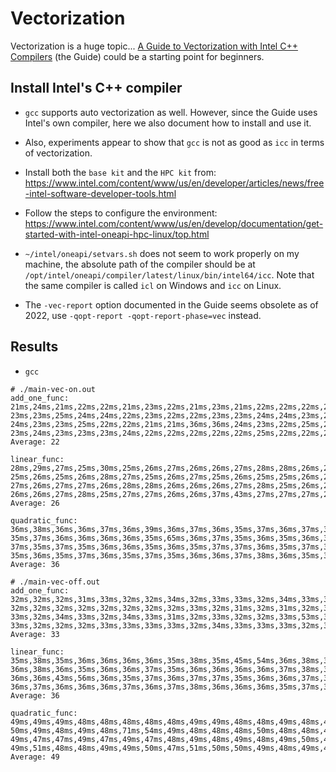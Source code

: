 # Vectorization

Vectorization is a huge topic... 
[A Guide to Vectorization with Intel C++ Compilers](https://www.intel.com/content/dam/develop/external/us/en/documents/compilerautovectorizationguide.pdf) (the Guide)
could be a starting point for beginners.

## Install Intel's C++ compiler

* `gcc` supports auto vectorization as well. However, since the Guide uses Intel's own compiler, here we also document
how to install and use it.

* Also, experiments appear to show that `gcc` is not as good as `icc` in terms of vectorization.

* Install both the `base kit` and the `HPC kit` from: https://www.intel.com/content/www/us/en/developer/articles/news/free-intel-software-developer-tools.html

* Follow the steps to configure the environment: https://www.intel.com/content/www/us/en/develop/documentation/get-started-with-intel-oneapi-hpc-linux/top.html

* `~/intel/oneapi/setvars.sh` does not seem to work properly on my machine, the absolute path of the compiler should be at
`/opt/intel/oneapi/compiler/latest/linux/bin/intel64/icc`. Note that the same compiler is called `icl` on Windows
and `icc` on Linux.

* The `-vec-report` option documented in the Guide seems obsolete as of 2022, use `-qopt-report -qopt-report-phase=vec`
instead.

## Results
* `gcc`
```
# ./main-vec-on.out 
add_one_func:
21ms,24ms,21ms,22ms,22ms,21ms,23ms,22ms,21ms,23ms,21ms,22ms,22ms,22ms,22ms,22ms,22ms,23ms,22ms,22ms,23ms,23ms,23ms,21ms,26ms,22ms,22ms,22ms,23ms,21ms,22ms,25ms,
23ms,23ms,25ms,24ms,24ms,22ms,23ms,22ms,22ms,23ms,23ms,24ms,24ms,23ms,22ms,25ms,23ms,24ms,24ms,23ms,22ms,22ms,23ms,24ms,24ms,23ms,23ms,23ms,26ms,23ms,23ms,22ms,
24ms,23ms,23ms,25ms,22ms,22ms,21ms,21ms,36ms,36ms,24ms,23ms,22ms,25ms,22ms,22ms,24ms,23ms,24ms,23ms,23ms,23ms,23ms,23ms,24ms,24ms,22ms,24ms,23ms,23ms,22ms,23ms,
23ms,24ms,23ms,23ms,23ms,24ms,22ms,22ms,22ms,22ms,22ms,25ms,22ms,22ms,22ms,22ms,22ms,22ms,22ms,22ms,24ms,23ms,22ms,23ms,22ms,22ms,21ms,22ms,22ms,22ms,22ms,22ms,
Average: 22

linear_func:
28ms,29ms,27ms,25ms,30ms,25ms,26ms,27ms,26ms,26ms,27ms,28ms,28ms,26ms,26ms,27ms,26ms,25ms,27ms,26ms,27ms,27ms,26ms,27ms,26ms,26ms,28ms,26ms,41ms,38ms,26ms,26ms,
25ms,26ms,25ms,26ms,28ms,27ms,25ms,26ms,27ms,25ms,26ms,25ms,25ms,26ms,28ms,26ms,26ms,27ms,28ms,27ms,25ms,26ms,30ms,26ms,27ms,26ms,26ms,26ms,27ms,28ms,28ms,25ms,
27ms,26ms,27ms,27ms,26ms,28ms,28ms,26ms,26ms,26ms,27ms,28ms,25ms,26ms,25ms,25ms,26ms,25ms,26ms,27ms,26ms,25ms,26ms,26ms,26ms,25ms,26ms,26ms,25ms,25ms,26ms,26ms,
26ms,26ms,27ms,28ms,25ms,27ms,27ms,26ms,26ms,37ms,43ms,27ms,27ms,27ms,28ms,27ms,26ms,25ms,25ms,27ms,25ms,26ms,26ms,26ms,26ms,29ms,26ms,27ms,27ms,27ms,28ms,27ms,
Average: 26

quadratic_func:
36ms,38ms,36ms,36ms,37ms,36ms,39ms,36ms,37ms,36ms,35ms,37ms,36ms,37ms,37ms,36ms,36ms,37ms,35ms,36ms,36ms,36ms,37ms,36ms,35ms,38ms,37ms,35ms,38ms,36ms,37ms,36ms,
35ms,37ms,36ms,36ms,36ms,36ms,35ms,65ms,36ms,37ms,35ms,36ms,35ms,36ms,36ms,36ms,35ms,37ms,36ms,35ms,35ms,37ms,40ms,37ms,38ms,36ms,36ms,36ms,36ms,36ms,38ms,35ms,
37ms,35ms,37ms,35ms,36ms,36ms,35ms,36ms,35ms,37ms,37ms,36ms,35ms,37ms,37ms,35ms,36ms,37ms,36ms,37ms,35ms,36ms,36ms,35ms,37ms,36ms,38ms,37ms,35ms,36ms,36ms,62ms,
35ms,36ms,35ms,37ms,36ms,35ms,37ms,35ms,36ms,36ms,37ms,38ms,36ms,35ms,36ms,35ms,37ms,36ms,35ms,36ms,35ms,36ms,37ms,35ms,36ms,37ms,35ms,35ms,36ms,36ms,36ms,36ms,
Average: 36
```

```
# ./main-vec-off.out 
add_one_func:
32ms,32ms,32ms,31ms,33ms,32ms,32ms,34ms,32ms,33ms,33ms,32ms,34ms,33ms,34ms,69ms,33ms,33ms,32ms,33ms,32ms,33ms,35ms,34ms,32ms,35ms,34ms,32ms,33ms,33ms,32ms,32ms,
32ms,32ms,32ms,32ms,32ms,32ms,32ms,32ms,33ms,32ms,31ms,32ms,31ms,32ms,32ms,31ms,32ms,32ms,34ms,32ms,33ms,33ms,34ms,33ms,34ms,33ms,34ms,33ms,34ms,33ms,33ms,33ms,
33ms,32ms,34ms,33ms,32ms,34ms,33ms,31ms,32ms,33ms,32ms,32ms,33ms,53ms,39ms,32ms,33ms,32ms,32ms,32ms,33ms,34ms,32ms,34ms,32ms,33ms,32ms,32ms,33ms,32ms,32ms,32ms,
33ms,32ms,32ms,32ms,33ms,33ms,33ms,33ms,32ms,34ms,33ms,33ms,33ms,32ms,32ms,33ms,33ms,33ms,32ms,31ms,32ms,32ms,33ms,32ms,32ms,31ms,32ms,33ms,33ms,31ms,32ms,33ms,
Average: 33

linear_func:
35ms,38ms,35ms,36ms,36ms,36ms,36ms,35ms,38ms,35ms,45ms,54ms,36ms,38ms,35ms,36ms,36ms,37ms,38ms,36ms,36ms,36ms,36ms,36ms,36ms,36ms,36ms,36ms,36ms,37ms,36ms,36ms,
36ms,38ms,36ms,35ms,36ms,36ms,37ms,35ms,36ms,36ms,36ms,36ms,37ms,38ms,37ms,35ms,36ms,36ms,35ms,38ms,35ms,35ms,36ms,36ms,35ms,36ms,36ms,36ms,36ms,35ms,36ms,35ms,
36ms,36ms,43ms,56ms,36ms,35ms,37ms,36ms,37ms,37ms,35ms,36ms,36ms,37ms,37ms,36ms,35ms,36ms,36ms,37ms,38ms,38ms,36ms,36ms,37ms,35ms,36ms,36ms,36ms,37ms,36ms,36ms,
36ms,37ms,36ms,36ms,36ms,37ms,36ms,37ms,38ms,36ms,36ms,36ms,35ms,37ms,36ms,36ms,36ms,35ms,37ms,37ms,36ms,37ms,37ms,36ms,36ms,37ms,57ms,44ms,35ms,37ms,36ms,36ms,
Average: 36

quadratic_func:
49ms,49ms,49ms,48ms,48ms,48ms,48ms,48ms,49ms,49ms,48ms,48ms,49ms,48ms,48ms,48ms,49ms,48ms,49ms,48ms,48ms,49ms,49ms,48ms,49ms,50ms,47ms,50ms,49ms,48ms,48ms,48ms,
50ms,49ms,48ms,49ms,48ms,71ms,54ms,49ms,48ms,48ms,48ms,50ms,48ms,48ms,48ms,48ms,49ms,48ms,48ms,48ms,49ms,48ms,48ms,48ms,47ms,50ms,48ms,49ms,48ms,47ms,48ms,48ms,
49ms,47ms,47ms,49ms,47ms,49ms,47ms,48ms,49ms,48ms,49ms,48ms,49ms,50ms,49ms,75ms,49ms,48ms,49ms,48ms,50ms,49ms,50ms,49ms,48ms,49ms,50ms,50ms,49ms,48ms,51ms,48ms,
49ms,51ms,48ms,48ms,49ms,49ms,50ms,47ms,51ms,50ms,50ms,49ms,48ms,49ms,49ms,48ms,48ms,48ms,51ms,48ms,48ms,50ms,48ms,50ms,59ms,67ms,50ms,48ms,49ms,49ms,49ms,49ms,
Average: 49

```